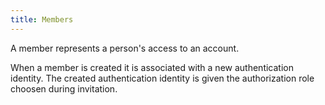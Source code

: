 ```yaml
---
title: Members
---
```


<head>
  <title>Ref | Members</title>
</head>

A member represents a person's access to an account.

When a member is created it is associated with a new authentication identity. The created authentication identity is given the authorization role choosen during invitation.
